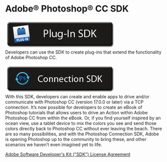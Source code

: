 # Adobe® Photoshop® CC SDK

[![](/images/plugins.gif)](https://developer.adobe.com/photoshop-cpp-sdk-docs)  
Developers can use the SDK to create plug-ins that extend the functionality of Adobe Photoshop CC.

[![](/images/companion.gif)](https://developer.adobe.com/console/14431/user/servicesandapis)  
With this SDK, developers can create and enable apps to drive and/or communicate with Photoshop CC (version 17.0.0 or later) via a TCP connection. It’s now possible for developers to create an eBook of Photoshop tutorials that allows users to drive an Action within Adobe Photoshop CC from within the eBook. Or, if you find yourself inspired by an ocean view, use a tablet device to mix the colors you see and send those colors directly back to Photoshop CC without ever leaving the beach. There are so many possibilities, and with the Photoshop Connection SDK, Adobe is opening Photoshop up to the community to bring these, and other scenarios we haven’t even imagined yet to life.

[Adobe Software Developer's Kit ("SDK") License Agreement](LICENSE.md)
